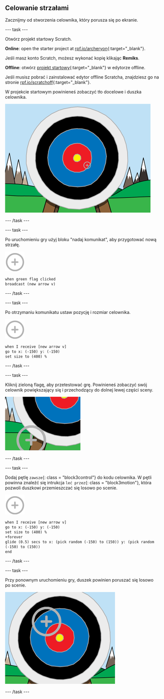## Celowanie strzałami

Zacznijmy od stworzenia celownika, który porusza się po ekranie.

\--- task \---

Otwórz projekt startowy Scratch.

**Online**: open the starter project at [rpf.io/archeryon](https://rpf.io/archeryon){:target="_blank"}.

Jeśli masz konto Scratch, możesz wykonać kopię klikając **Remiks**.

**Offline**: otwórz [projekt startowy](https://rpf.io/p/pl-PL/archery-go){:target="_blank"} w edytorze offline.

Jeśli musisz pobrać i zainstalować edytor offline Scratcha, znajdziesz go na stronie [rpf.io/scratchoff](https://rpf.io/scratchoff){:target="_blank"}.

W projekcie startowym powinieneś zobaczyć tło docelowe i duszka celownika.

![projekty startowe](images/archery-starter.png)

\--- /task \---

\--- task \---

Po uruchomieniu gry użyj bloku "nadaj komunikat", aby przygotować nową strzałę.

![celownik](images/target-sprite.png)

```blocks3
when green flag clicked
broadcast (new arrow v)
```

\--- /task \---

\--- task \---

Po otrzymaniu komunikatu ustaw pozycję i rozmiar celownika.

![celownik](images/target-sprite.png)

```blocks3
when I receive [new arrow v]
go to x: (-150) y: (-150)
set size to (400) %
```

\--- /task \---

\--- task \---

Kliknij zieloną flagę, aby przetestować grę. Powinieneś zobaczyć swój celownik powiększający się i przechodzący do dolnej lewej części sceny.

![większy celownik w lewym dolnym rogu sceny](images/archery-start-test.png)

\--- /task \---

\--- task \---

Dodaj pętlę `zawsze`{: class = "block3control"} do kodu celownika. W pętli powinna znaleźć się intrukcja `leć przez`{: class = "block3motion"}, która pozwoli duszkowi przemieszczać się losowo po scenie.

![celownik](images/target-sprite.png)

```blocks3
when I receive [new arrow v]
go to x: (-150) y: (-150)
set size to (400) %
+forever
glide (0.5) secs to x: (pick random (-150) to (150)) y: (pick random (-150) to (150))
end
```

\--- /task \---

\--- task \---

Przy ponownym uruchomieniu gry, duszek powinien poruszać się losowo po scenie.

![cel w innej pozycji](images/archery-glide-test.png)

\--- /task \---